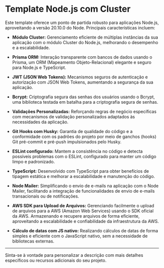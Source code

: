 # Template Node.js com Cluster

Este template oferece um ponto de partida robusto para aplicações Node.js, aproveitando a versão 20.10.0 do Node. Principais características incluem:

- **Módulo Cluster:** Gerenciamento eficiente de múltiplas instâncias da sua aplicação com o módulo Cluster do Node.js, melhorando o desempenho e a escalabilidade.

- **Prisma ORM:** Interação transparente com bancos de dados usando o Prisma, um ORM (Mapeamento Objeto-Relacional) elegante e seguro para Node.js e TypeScript.

- **JWT (JSON Web Tokens):** Mecanismos seguros de autenticação e autorização com JSON Web Tokens, aumentando a segurança da sua aplicação.

- **Bcrypt:** Criptografia segura das senhas dos usuários usando o Bcrypt, uma biblioteca testada em batalha para a criptografia segura de senhas.

- **Validações Personalizadas:** Reforçando regras de negócio específicas com mecanismos de validação personalizados adaptados às necessidades da aplicação.

- **Git Hooks com Husky:** Garantia de qualidade do código e a conformidade com os padrões do projeto por meio de ganchos (hooks) Git pré-commit e pré-push impulsionados pelo Husky.

- **ESLint configurado:** Mantem a consistência no código e detecta possíveis problemas com o ESLint, configurado para manter um código limpo e padronizado.

- **TypeScript:** Desenvolvido com TypeScript para obter benefícios de tipagem estática e melhorar a escalabilidade e manutenção do código.

- **Node Mailer:** Simplificando o envio de e-mails na aplicação com o Node Mailer, facilitando a integração de funcionalidades de envio de e-mails transacionais ou de notificações.

- **AWS SDK para Upload de Arquivos:** Gerenciando facilmente o upload de arquivos para a AWS (Amazon Web Services) usando o SDK oficial da AWS. Armazenando e recupere arquivos de forma eficiente, aproveitando a escalabilidade e confiabilidade da infraestrutura da AWS.

- **Cálculo de datas com JS nativo:** Realizando cálculos de datas de forma simples e eficiente com o JavaScript nativo, sem a necessidade de bibliotecas externas.

---

Sinta-se à vontade para personalizar a descrição com mais detalhes específicos ou recursos adicionais do seu projeto.
